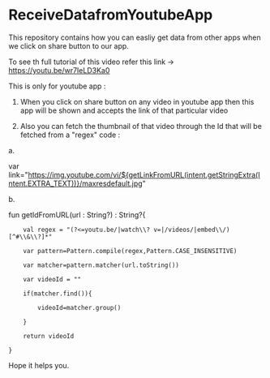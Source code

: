 # ReceiveDatafromYoutubeApp
 
This repository contains how you can easliy get data from other apps when we click on share button to our app. 

To see th full tutorial of this video refer this link -> https://youtu.be/wr7IeLD3Ka0

This is only for youtube app : 

1. When you click on share button on any video in youtube app then this app will be shown and accepts the link of that particular video

2. Also you can fetch the thumbnail of that video through the Id that will be fetched from a "regex" code : 

a.  


var link="https://img.youtube.com/vi/${getLinkFromURL(intent.getStringExtra(Intent.EXTRA_TEXT))}/maxresdefault.jpg"


b.
 
 fun getIdFromURL(url : String?) : String?{
 
        val regex = "(?<=youtu.be/|watch\\? v=|/videos/|embed\\/)[^#\\&\\?]*"
        
        var pattern=Pattern.compile(regex,Pattern.CASE_INSENSITIVE)
        
        var matcher=pattern.matcher(url.toString())
        
        var videoId = ""
        
        if(matcher.find()){
        
            videoId=matcher.group()
            
        }
        
        return videoId
        
    }

Hope it helps you.
